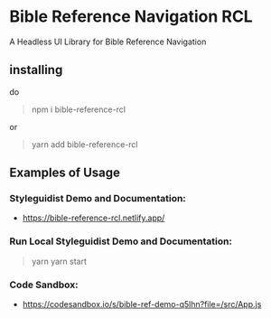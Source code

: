 
# Bible Reference Navigation RCL

A Headless UI Library for Bible Reference Navigation

## installing
do

> npm i bible-reference-rcl

or

> yarn add bible-reference-rcl


## Examples of Usage

### Styleguidist Demo and Documentation:
- https://bible-reference-rcl.netlify.app/

### Run Local Styleguidist Demo and Documentation:

> yarn
> yarn start


### Code Sandbox:
- https://codesandbox.io/s/bible-ref-demo-q5lhn?file=/src/App.js
